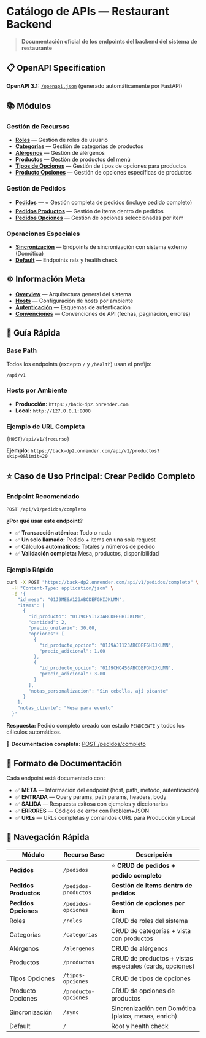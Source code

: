 # Catálogo de APIs — Restaurant Backend

> **Documentación oficial de los endpoints del backend del sistema de restaurante**

## 📋 OpenAPI Specification

**OpenAPI 3.1:** [`/openapi.json`](https://back-dp2.onrender.com/openapi.json) (generado automáticamente por FastAPI)

## 📚 Módulos

### Gestión de Recursos

- **[Roles](modulos/roles/README.md)** — Gestión de roles de usuario
- **[Categorías](modulos/categorias/README.md)** — Gestión de categorías de productos
- **[Alérgenos](modulos/alergenos/README.md)** — Gestión de alérgenos
- **[Productos](modulos/productos/README.md)** — Gestión de productos del menú
- **[Tipos de Opciones](modulos/tipos-opciones/README.md)** — Gestión de tipos de opciones para productos
- **[Producto Opciones](modulos/producto-opciones/README.md)** — Gestión de opciones específicas de productos

### Gestión de Pedidos

- **[Pedidos](modulos/pedidos/README.md)** — ⭐ Gestión completa de pedidos (incluye pedido completo)
- **[Pedidos Productos](modulos/pedidos-productos/README.md)** — Gestión de items dentro de pedidos
- **[Pedidos Opciones](modulos/pedidos-opciones/README.md)** — Gestión de opciones seleccionadas por item

### Operaciones Especiales

- **[Sincronización](modulos/sync/README.md)** — Endpoints de sincronización con sistema externo (Domótica)
- **[Default](modulos/default/README.md)** — Endpoints raíz y health check

## ⚙️ Información Meta

- **[Overview](meta/overview.md)** — Arquitectura general del sistema
- **[Hosts](meta/hosts.md)** — Configuración de hosts por ambiente
- **[Autenticación](meta/auth.md)** — Esquemas de autenticación
- **[Convenciones](meta/conventions.md)** — Convenciones de API (fechas, paginación, errores)

## 🎯 Guía Rápida

### Base Path

Todos los endpoints (excepto `/` y `/health`) usan el prefijo:

```
/api/v1
```

### Hosts por Ambiente

- **Producción:** `https://back-dp2.onrender.com`
- **Local:** `http://127.0.0.1:8000`

### Ejemplo de URL Completa

```
{HOST}/api/v1/{recurso}
```

**Ejemplo:** `https://back-dp2.onrender.com/api/v1/productos?skip=0&limit=20`

## ⭐ Caso de Uso Principal: Crear Pedido Completo

### Endpoint Recomendado

```http
POST /api/v1/pedidos/completo
```

**¿Por qué usar este endpoint?**
- ✅ **Transacción atómica:** Todo o nada
- ✅ **Un solo llamado:** Pedido + items en una sola request
- ✅ **Cálculos automáticos:** Totales y números de pedido
- ✅ **Validación completa:** Mesa, productos, disponibilidad

### Ejemplo Rápido

```bash
curl -X POST "https://back-dp2.onrender.com/api/v1/pedidos/completo" \
  -H "Content-Type: application/json" \
  -d '{
    "id_mesa": "01J9MESA123ABCDEFGHIJKLMN",
    "items": [
      {
        "id_producto": "01J9CEVI123ABCDEFGHIJKLMN",
        "cantidad": 2,
        "precio_unitario": 30.00,
        "opciones": [
          {
            "id_producto_opcion": "01J9AJI123ABCDEFGHIJKLMN",
            "precio_adicional": 1.00
          },
          {
            "id_producto_opcion": "01J9CHO456ABCDEFGHIJKLMN",
            "precio_adicional": 3.00
          }
        ],
        "notas_personalizacion": "Sin cebolla, ají picante"
      }
    ],
    "notas_cliente": "Mesa para evento"
  }'
```

**Respuesta:** Pedido completo creado con estado `PENDIENTE` y todos los cálculos automáticos.

📖 **Documentación completa:** [POST /pedidos/completo](modulos/pedidos/endpoints/POST_pedidos_completo.md)

## 📖 Formato de Documentación

Cada endpoint está documentado con:

- ✅ **META** — Información del endpoint (host, path, método, autenticación)
- ✅ **ENTRADA** — Query params, path params, headers, body
- ✅ **SALIDA** — Respuesta exitosa con ejemplos y diccionarios
- ✅ **ERRORES** — Códigos de error con Problem+JSON
- ✅ **URLs** — URLs completas y comandos cURL para Producción y Local

## 🚀 Navegación Rápida

| Módulo | Recurso Base | Descripción |
|--------|--------------|-------------|
| **Pedidos** | `/pedidos` | ⭐ **CRUD de pedidos + pedido completo** |
| **Pedidos Productos** | `/pedidos-productos` | **Gestión de items dentro de pedidos** |
| **Pedidos Opciones** | `/pedidos-opciones` | **Gestión de opciones por item** |
| Roles | `/roles` | CRUD de roles del sistema |
| Categorías | `/categorias` | CRUD de categorías + vista con productos |
| Alérgenos | `/alergenos` | CRUD de alérgenos |
| Productos | `/productos` | CRUD de productos + vistas especiales (cards, opciones) |
| Tipos Opciones | `/tipos-opciones` | CRUD de tipos de opciones |
| Producto Opciones | `/producto-opciones` | CRUD de opciones de productos |
| Sincronización | `/sync` | Sincronización con Domótica (platos, mesas, enrich) |
| Default | `/` | Root y health check |
